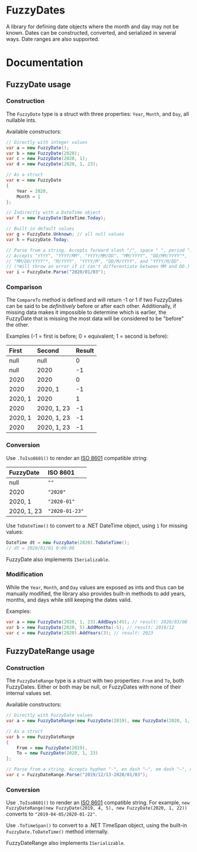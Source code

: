 # FuzzyDates
A library for defining date objects where the month and day may not be known. Dates can be constructed, converted, and serialized in several ways. Date ranges are also supported.

# Documentation

## FuzzyDate usage

### Construction

The `FuzzyDate` type is a struct with three properties: `Year`, `Month`, and `Day`, all nullable ints.

Available constructors:

```c#
// Directly with integer values
var a = new FuzzyDate();
var b = new FuzzyDate(2020);
var c = new FuzzyDate(2020, 1);
var d = new FuzzyDate(2020, 1, 23);

// As a struct
var e = new FuzzyDate
{
    Year = 2020,
    Month = 1
};

// Indirectly with a DateTime object
var f = new FuzzyDate(DateTime.Today);

// Built-in default values
var g = FuzzyDate.Unknown; // all null values
var h = FuzzyDate.Today;

// Parse from a string. Accepts forward slash "/", space " ", period ".", and hyphen "-".
// Accepts "YYYY", "YYYY/MM", "YYYY/MM/DD", "MM/YYYY", "DD/MM/YYYY"*,
// "MM/DD/YYYY"*, "M/YYYY", "YYYY/M", "DD/M/YYYY", and "YYYY/M/DD".
// (*Will throw an error if it can't differentiate between MM and DD.)
var i = FuzzyDate.Parse("2020/01/03");
```

### Comparison

The `CompareTo` method is defined and will return -1 or 1 if two FuzzyDates can be said to be *definitively* before or after each other. Additionally, if missing data makes it impossible to determine which is earlier, the FuzzyDate that is missing the most data will be considered to be "before" the other.

Examples (-1 = first is before; 0 = equivalent; 1 = second is before):

| First | Second | Result |
|:------|:-------|--------|
| null | null | 0 |
| null | 2020 | -1 |
| 2020 | 2020 | 0 |
| 2020 | 2020, 1 | -1 |
| 2020, 1 | 2020 | 1 |
| 2020 | 2020, 1, 23 | -1 |
| 2020, 1 | 2020, 1, 23 | -1 |
| 2020 | 2020, 1, 23 | -1 |

### Conversion

Use `.ToIso8601()` to render an [ISO 8601](https://en.wikipedia.org/wiki/ISO_8601) compatible string:

| FuzzyDate | ISO 8601 |
|:------|:-------|
| null | `""` |
| 2020 | `"2020"` |
| 2020, 1 | `"2020-01"` |
| 2020, 1, 23 | `"2020-01-23"` |

Use `ToDateTime()` to convert to a .NET DateTime object, using `1` for missing values:
``` c#
DateTime dt = new FuzzyDate(2020).ToDateTime();
// dt = 2020/01/01 0:00:00
```

FuzzyDate also implements `ISerializable`.

### Modification

While the `Year`, `Month`, and `Day` values are exposed as ints and thus can be manually modified, the library also provides built-in methods to add years, months, and days while still keeping the dates valid.

Examples:
``` c#
var a = new FuzzyDate(2020, 1, 23).AddDays(45); // result: 2020/03/08
var b = new FuzzyDate(2020, 5).AddMonths(-5); // result: 2019/12
var c = new FuzzyDate(2020).AddYears(3); // result: 2023
```

## FuzzyDateRange usage

### Construction

The `FuzzyDateRange` type is a struct with two properties: `From` and `To`, both FuzzyDates. Either or both may be null, or FuzzyDates with none of their internal values set.

Available constructors:

```c#
// Directly with FuzzyDate values
var a = new FuzzyDateRange(new FuzzyDate(2019), new FuzzyDate(2020, 1, 23));

// As a struct
var b = new FuzzyDateRange
{
    From = new FuzzyDate(2019),
    To = new FuzzyDate(2020, 1, 23)
};

// Parse from a string. Accepts hyphen "-", en dash "–", em dash "—", minus sign "−", and "to".
var c = FuzzyDateRange.Parse("2019/12/13-2020/01/03");
```

### Conversion

Use `.ToIso8601()` to render an [ISO 8601](https://en.wikipedia.org/wiki/ISO_8601) compatible string. For example, `new FuzzyDateRange(new FuzzyDate(2019, 4, 5), new FuzzyDate(2020, 1, 22))` converts to `"2019-04-05/2020-01-22"`.

Use `.ToTimeSpan()` to convert to a .NET TimeSpan object, using the built-in `FuzzyDate.ToDateTime()` method internally.

FuzzyDateRange also implements `ISerializable`.
